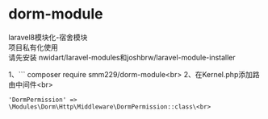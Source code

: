# dorm-module

laravel8模块化-宿舍模块<br/>
项目私有化使用<br/>
请先安装 nwidart/laravel-modules和joshbrw/laravel-module-installer<br/>

1、```
composer require smm229/dorm-module\<br>
2、在Kernel.php添加路由中间件\<br>
```
'DormPermission' => \Modules\Dorm\Http\Middleware\DormPermission::class\<br>


